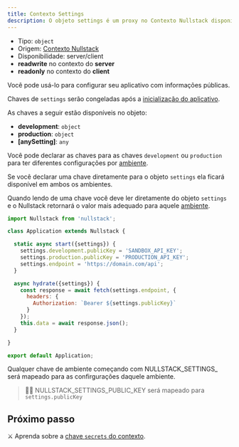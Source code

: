 ```yaml
---
title: Contexto Settings
description: O objeto settings é um proxy no Contexto Nullstack disponível em ambos client e server que você pode usar para configurar seu aplicativo com informações públicas
---
```


- Tipo: `object`
- Origem: [Contexto Nullstack](/pt-br/contexto#----contexto-nullstack)
- Disponibilidade: server/client
- **readwrite** no contexto do **server**
- **readonly** no contexto do **client**

Você pode usá-lo para configurar seu aplicativo com informações públicas.

Chaves de `settings` serão congeladas após a [inicialização do aplicativo](/pt-br/inicializacao-da-aplicacao).

As chaves a seguir estão disponíveis no objeto:

- **development**: `object`
- **production**: `object`
- **[anySetting]**: `any`

Você pode declarar as chaves para as chaves `development` ou `production` para ter diferentes configurações por [ambiente](/pt-br/contexto-environment). 

Se você declarar uma chave diretamente para o objeto `settings` ela ficará disponível em ambos os ambientes.

Quando lendo de uma chave você deve ler diretamente do objeto `settings` e o Nullstack retornará o valor mais adequado para aquele [ambiente](/pt-br/contexto-environment).

```jsx
import Nullstack from 'nullstack';

class Application extends Nullstack {

  static async start({settings}) {
    settings.development.publicKey = 'SANDBOX_API_KEY';
    settings.production.publicKey = 'PRODUCTION_API_KEY';
    settings.endpoint = 'https://domain.com/api';
  }

  async hydrate({settings}) {
    const response = await fetch(settings.endpoint, {
      headers: {
        Authorization: `Bearer ${settings.publicKey}`
      }
    });
    this.data = await response.json();
  }

}

export default Application;
```


Qualquer chave de ambiente começando com NULLSTACK_SETTINGS_ será mapeado para as confirgurações daquele ambiente.

> 🐱‍💻 NULLSTACK_SETTINGS_PUBLIC_KEY será mapeado para `settings.publicKey`

## Próximo passo

⚔ Aprenda sobre a [chave `secrets` do contexto](/pt-br/contexto-secrets).
